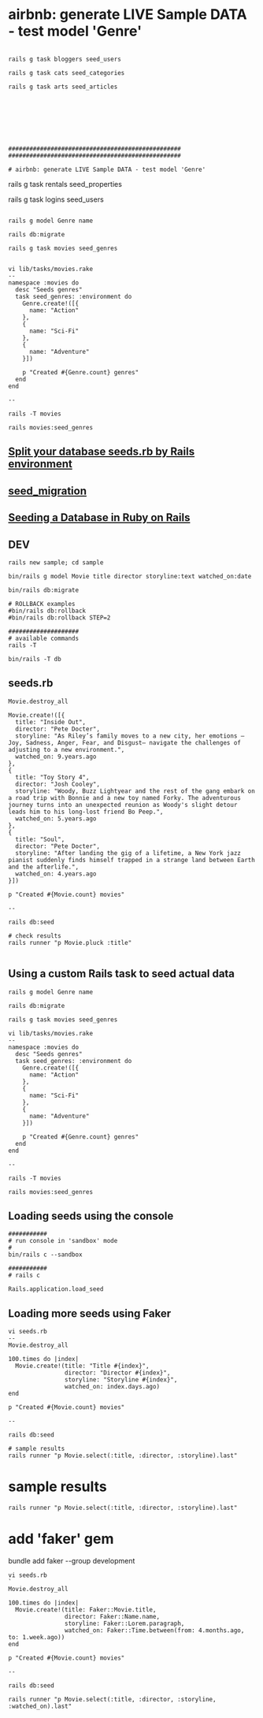 





# airbnb: generate LIVE Sample DATA - test model 'Genre'
```

rails g task bloggers seed_users

rails g task cats seed_categories

rails g task arts seed_articles








#################################################
#################################################

# airbnb: generate LIVE Sample DATA - test model 'Genre'
```
rails g task rentals seed_properties

rails g task logins seed_users




```

rails g model Genre name

rails db:migrate

rails g task movies seed_genres


vi lib/tasks/movies.rake
--
namespace :movies do
  desc "Seeds genres"
  task seed_genres: :environment do
    Genre.create!([{
      name: "Action"
    },
    {
      name: "Sci-Fi"
    },
    {
      name: "Adventure"
    }])

    p "Created #{Genre.count} genres"
  end
end

--

rails -T movies

rails movies:seed_genres

```












## [Split your database seeds.rb by Rails environment](https://railsnotes.xyz/blog/split-seeds-rb-by-rails-environment)

## [seed_migration](https://github.com/pboling/seed_migration)

## [Seeding a Database in Ruby on Rails](https://develclan.com/seeding-database-ruby-on-rails/)
 
## DEV
```
rails new sample; cd sample

bin/rails g model Movie title director storyline:text watched_on:date

bin/rails db:migrate

# ROLLBACK examples
#bin/rails db:rollback
#bin/rails db:rollback STEP=2

####################
# available commands
rails -T

bin/rails -T db

```



## seeds.rb
```
Movie.destroy_all

Movie.create!([{
  title: "Inside Out",
  director: "Pete Docter",
  storyline: "As Riley’s family moves to a new city, her emotions —Joy, Sadness, Anger, Fear, and Disgust— navigate the challenges of adjusting to a new environment.",
  watched_on: 9.years.ago
},
{
  title: "Toy Story 4",
  director: "Josh Cooley",
  storyline: "Woody, Buzz Lightyear and the rest of the gang embark on a road trip with Bonnie and a new toy named Forky. The adventurous journey turns into an unexpected reunion as Woody's slight detour leads him to his long-lost friend Bo Peep.",
  watched_on: 5.years.ago
},
{
  title: "Soul",
  director: "Pete Docter",
  storyline: "After landing the gig of a lifetime, a New York jazz pianist suddenly finds himself trapped in a strange land between Earth and the afterlife.",
  watched_on: 4.years.ago
}])

p "Created #{Movie.count} movies"

--

rails db:seed

# check results
rails runner "p Movie.pluck :title"


```

## Using a custom Rails task to seed actual data
```
rails g model Genre name

rails db:migrate

rails g task movies seed_genres

vi lib/tasks/movies.rake
--
namespace :movies do
  desc "Seeds genres"
  task seed_genres: :environment do
    Genre.create!([{
      name: "Action"
    },
    {
      name: "Sci-Fi"
    },
    {
      name: "Adventure"
    }])

    p "Created #{Genre.count} genres"
  end
end

--

rails -T movies

rails movies:seed_genres

```

## Loading seeds using the console
```
###########
# run console in 'sandbox' mode
#
bin/rails c --sandbox

###########
# rails c

Rails.application.load_seed

```

## Loading more seeds using Faker
```
vi seeds.rb
--
Movie.destroy_all

100.times do |index|
  Movie.create!(title: "Title #{index}",
                director: "Director #{index}",
                storyline: "Storyline #{index}",
                watched_on: index.days.ago)
end

p "Created #{Movie.count} movies"

--

rails db:seed

# sample results
rails runner "p Movie.select(:title, :director, :storyline).last"

```

# sample results
```
rails runner "p Movie.select(:title, :director, :storyline).last"

```

# add 'faker' gem
bundle add faker --group development
```
vi seeds.rb
`
Movie.destroy_all

100.times do |index|
  Movie.create!(title: Faker::Movie.title,
                director: Faker::Name.name,
                storyline: Faker::Lorem.paragraph,
                watched_on: Faker::Time.between(from: 4.months.ago, to: 1.week.ago))
end

p "Created #{Movie.count} movies"

--

rails db:seed

rails runner "p Movie.select(:title, :director, :storyline, :watched_on).last"

```